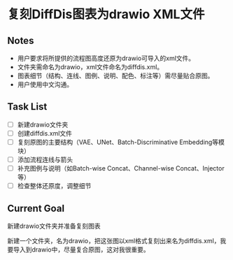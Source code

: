 # 复刻DiffDis图表为drawio XML文件

## Notes
- 用户要求将所提供的流程图高度还原为drawio可导入的xml文件。
- 文件夹需命名为drawio，xml文件命名为diffdis.xml。
- 图表细节（结构、连线、图例、说明、配色、标注等）需尽量贴合原图。
- 用户使用中文沟通。

## Task List
- [ ] 新建drawio文件夹
- [ ] 创建diffdis.xml文件
- [ ] 复刻原图的主要结构（VAE、UNet、Batch-Discriminative Embedding等模块）
- [ ] 添加流程连线与箭头
- [ ] 补充图例与说明（如Batch-wise Concat、Channel-wise Concat、Injector等）
- [ ] 检查整体还原度，调整细节

## Current Goal
新建drawio文件夹并准备复刻图表

新建一个文件夹，名为drawio，把这张图以xml格式复刻出来名为diffdis.xml，我要导入到drawio中，尽量复合原图，这对我很重要。